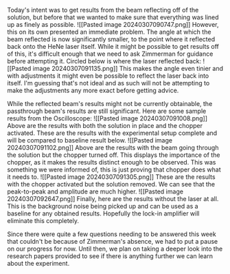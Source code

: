 Today's intent was to get results from the beam reflecting off of the solution, but before that we wanted to make sure that everything was lined up as finely as possible.
![[Pasted image 20240307090747.png]]
However, this on its own presented an immediate problem. The angle at which the beam reflected is now significantly smaller, to the point where it reflected back onto the HeNe laser itself. While it might be possible to get results off of this, it's difficult enough that we need to ask Zimmerman for guidance before attempting it. Circled below is where the laser reflected back:
![[Pasted image 20240307091135.png]]
This makes the angle even tinier and with adjustments it might even be possible to reflect the laser back into itself. I'm guessing that's not ideal and as such will not be attempting to make the adjustments any more exact before getting advice.

While the reflected beam's results might not be currently obtainable, the passthrough beam's results are still significant. Here are some sample results from the Oscilloscope:
![[Pasted image 20240307091008.png]]
Above are the results with both the solution in place and the chopper activated. These are the results with the experimental setup complete and will be compared to baseline result below.
![[Pasted image 20240307091102.png]]
Above are the results with the beam going through the solution but the chopper turned off. This displays the importance of the chopper, as it makes the results distinct enough to be observed. This was something we were informed of, this is just proving that chopper does what it needs to.
![[Pasted image 20240307091305.png]]
These are the results with the chopper activated but the solution removed. We can see that the peak-to-peak and amplitude are much higher.
![[Pasted image 20240307092647.png]]
Finally, here are the results without the laser at all. This is the background noise being picked up and can be used as a baseline for any obtained results. Hopefully the lock-in amplifier will eliminate this completely.

Since there were quite a few questions needing to be answered this week that couldn't be because of Zimmerman's absence, we had to put a pause on our progress for now. Until then, we plan on taking a deeper look into the research papers provided to see if there is anything further we can learn about the experiment.